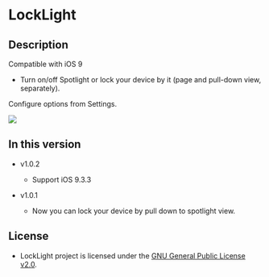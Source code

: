 # LockLight

## Description

Compatible with iOS 9

- Turn on/off Spotlight or lock your device by it (page and pull-down view, separately).

Configure options from Settings.

![](http://7xprcz.com1.z0.glb.clouddn.com/20160815_22:17:05_0.jpg)

## In this version

- v1.0.2

	- Support iOS 9.3.3

- v1.0.1

	- Now you can lock your device by pull down to spotlight view.

## License

- LockLight project is licensed under the [GNU General Public License v2.0](http://www.gnu.org/licenses/old-licenses/gpl-2.0.en.html).